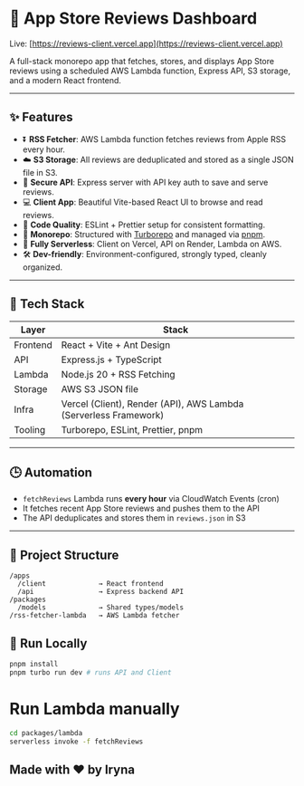 # 📱 App Store Reviews Dashboard

Live: [https://reviews-client.vercel.app](https://reviews-client.vercel.app)

A full-stack monorepo app that fetches, stores, and displays App Store reviews using a scheduled AWS Lambda function, Express API, S3 storage, and a modern React frontend.

---

## ✨ Features

- ⏬ **RSS Fetcher**: AWS Lambda function fetches reviews from Apple RSS every hour.
- ☁️ **S3 Storage**: All reviews are deduplicated and stored as a single JSON file in S3.
- 🔐 **Secure API**: Express server with API key auth to save and serve reviews.
- 💻 **Client App**: Beautiful Vite-based React UI to browse and read reviews.
- 🧹 **Code Quality**: ESLint + Prettier setup for consistent formatting.
- 🔄 **Monorepo**: Structured with [Turborepo](https://turbo.build/repo) and managed via [pnpm](https://pnpm.io).
- 🚀 **Fully Serverless**: Client on Vercel, API on Render, Lambda on AWS.
- 🛠 **Dev-friendly**: Environment-configured, strongly typed, cleanly organized.

---

## 🧱 Tech Stack

| Layer    | Stack                                                            |
| -------- | ---------------------------------------------------------------- |
| Frontend | React + Vite + Ant Design                                        |
| API      | Express.js + TypeScript                                          |
| Lambda   | Node.js 20 + RSS Fetching                                        |
| Storage  | AWS S3 JSON file                                                 |
| Infra    | Vercel (Client), Render (API), AWS Lambda (Serverless Framework) |
| Tooling  | Turborepo, ESLint, Prettier, pnpm                                |

---

## 🕒 Automation

- `fetchReviews` Lambda runs **every hour** via CloudWatch Events (cron)
- It fetches recent App Store reviews and pushes them to the API
- The API deduplicates and stores them in `reviews.json` in S3

---

## 📁 Project Structure

```
/apps
  /client             → React frontend
  /api                → Express backend API
/packages
  /models             → Shared types/models
/rss-fetcher-lambda   → AWS Lambda fetcher
```

## 🔐 Run Locally

```bash
pnpm install
pnpm turbo run dev # runs API and Client
```

# Run Lambda manually

```bash
cd packages/lambda
serverless invoke -f fetchReviews
```

## Made with ❤️ by Iryna
